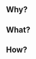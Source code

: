 <!--
SPDX-FileCopyrightText: 2023 Antoine Belvire
SPDX-License-Identifier: GPL-3.0-or-later
-->

<!-- Optional: Add here a short description of the feature, if you feel like ticket title is not
enough. Don't put a lot here, details should be in the 'What' section below. -->

## Why?

<!-- This section is for the context: Describe the problem you want to solve, the need motivating
the feature you're proposing. Add some context. -->

## What?

<!-- This section is for describing the external interface impacts. For example, for CLI, consider
describing the expected new command(s). For GUI, consider adding mockups of the desired
interface. **Give examples of usage.**

You don't know what to put here? It's OK. Let's talk and iterate until solution is clear. -->

## How?

<!-- This section is for describing internal interface impacts. Typically, any change in a 
module API which is not part of the external interfaces mentioned above should be listed here. Some
implementation choices may be given here as well.

You don't know what to put here? It's OK. Just drop some ideas if you have on how to solve the
problem and let's talk and iterate until solution is clear. -->
